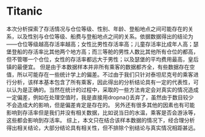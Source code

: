 # Titanic

本次分析探索了存活情况与仓位等级、性别、年龄、登船地点之间可能存在的关系，以及性别与仓位等级、船费与登船地点之间的关系。依据数据得出的结论为——仓位等级越高存活率越高；女性比男性存活率高；儿童存活率比成年人高；瑟堡登船的存活率比其他两个地方高；而三等舱的男性人数比其他所有仓位的都高，但不管哪一个仓位，女性的存活率都远大于男性；以及瑟堡的平均费用最高，皇后镇的最便宜。 但是由于本数据样本并非所有乘客的数据都齐全，有些数据存在空值，所以可能存在一些统计学上的偏差。不过由于我们只针对泰坦尼克号的乘客进行分析，该样本基本包含了所有乘客，因此得出的分析结论具有一定的代表性，可以认为是正确的。当然在统计的过程中，采取的一些方法肯定会对真实的情况造成一定偏差，例如在处理空值时，我是直接用dropna()丢弃了，虽然由于数目较少不会造成大的影响，但是偏差肯定是存在的。 另外还有很多其他的因素也有可能影响到存活率但是我们并没有相关数据，比如说当日的水温，乘客是否会游泳等，这些都会影响到存活率。 综上，本文只在结合该样本数据的情况下，经合理分析得出相关结论，大部分结论具有相关性，但不排除个别结论与真实情况相距甚远。
